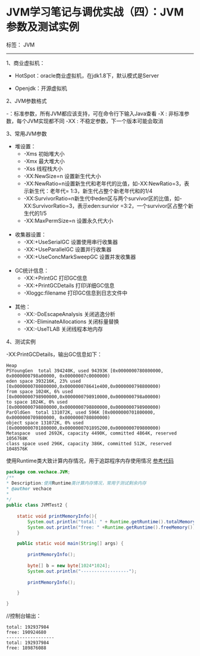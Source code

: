 ﻿# JVM学习笔记与调优实战（四）：JVM参数及测试实例

标签： JVM

---
1、商业虚拟机：

 - HotSpot：oracle商业虚拟机，在jdk1.8下，默认模式是Server

 - Openjdk：开源虚拟机
 


2、JVM参数格式
  
   -：标准参数，所有JVM都应该支持，可在命令行下输入Java查看
 -X  : 非标准参数，每个JVM实现都不同
-XX : 不稳定参数，下一个版本可能会取消

3、常用JVM参数

 - 堆设置：
    - -Xms 初始堆大小
    - -Xmx 最大堆大小
    - -Xss 线程栈大小
    - -XX:NewSize=n  设置新生代大小
    - -XX:NewRatio=n设置新生代和老年代的比值，如-XX:NewRatio=3，表示新生代：老年代= 1:3，新生代占整个新老年代和的1/4
    - -XX:SurvivorRatio=n新生代中eden区与两个survivor区的比值，如-XX:SurvivorRatio=3，表示eden:survior =3:2，一个survivor区占整个新生代的1/5
    - -XX:MaxPermSize=n 设置永久代大小
<br></br>
 - 收集器设置：
    - -XX:+UseSerialGC  设置使用串行收集器
    - -XX:+UseParallelGC  设置并行收集器
    - -XX:+UseConcMarkSweepGC  设置并发收集器
<br></br>
 - GC统计信息：
    - -XX:+PrintGC 打印GC信息
    - -XX:+PrintGCDetails  打印详细GC信息
    - -Xloggc:filename 打印GC信息到日志文件中
<br></br>
 - 其他：
    - -XX:-DoEscapeAnalysis  关闭逃逸分析
    - -XX:-EliminateAllocations 关闭标量替换
    - -XX:-UseTLAB 关闭线程本地内存

4、测试实例

-XX:PrintGCDetails，输出GC信息如下：
```
Heap
PSYoungGen  total 394240K, used 94393K [0x0000000780800000, 0x0000000798a00000, 0x00000007c0000000)
eden space 393216K, 23% used [0x0000000780800000,0x000000078641e400,0x0000000798800000)
from space 1024K, 6% used [0x0000000798900000,0x0000000798910000,0x0000000798a00000)
to space 1024K, 0% used [0x0000000798800000,0x0000000798800000,0x0000000798900000)
ParOldGen  total 131072K, used 596K [0x0000000701800000, 0x0000000709800000, 0x0000000780800000)
object space 131072K, 0% used [0x0000000701800000,0x0000000701895200,0x0000000709800000)
Metaspace  used 2692K, capacity 4490K, committed 4864K, reserved 1056768K
class space used 296K, capacity 386K, committed 512K, reserved 1048576K
```


使用Runtime类大致计算内存情况，用于追踪程序内存使用情况
[参考代码](https://github.com/Angelswen/JVM-LearningAndOptimize/blob/master/src/com/vechace/JVM/JVMTest2.java)

```Java
package com.vechace.JVM;
/**
* Description:使用Runtime类计算内存情况，常用于测试剩余内存
* @author vechace
*    
*/
public class JVMTest2 {
    
    static void printMemoryInfo(){
        System.out.println("total: " + Runtime.getRuntime().totalMemory());
        System.out.println("free: " +Runtime.getRuntime().freeMemory());
    }

    public static void main(String[] args) {
        
        printMemoryInfo();
        
        byte[] b = new byte[1024*1024];
        System.out.println("------------------");
        
        printMemoryInfo();

    }

}
```

//控制台输出：
```
total: 192937984
free: 190924680
------------------
total: 192937984
free: 189876088
```



